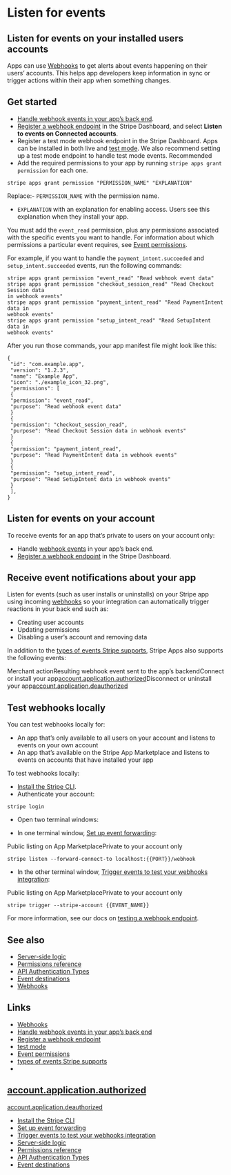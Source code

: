 # Listen for events

## Listen for events on your installed users accounts

Apps can use [Webhooks](https://docs.stripe.com/webhooks) to get alerts about
events happening on their users’ accounts. This helps app developers keep
information in sync or trigger actions within their app when something changes.

## Get started

- [Handle webhook events in your app’s back
end](https://docs.stripe.com/webhooks#webhook-endpoint-def).
- [Register a webhook
endpoint](https://docs.stripe.com/webhooks#webhooks-summary) in the Stripe
Dashboard, and select **Listen to events on Connected accounts**.
- Register a test mode webhook endpoint in the Stripe Dashboard. Apps can be
installed in both live and [test
mode](https://docs.stripe.com/stripe-apps/build-backend#event-behavior-depends-on-install-mode).
We also recommend setting up a test mode endpoint to handle test mode events.
Recommended
- Add the required permissions to your app by running `stripe apps grant
permission` for each one.
```
stripe apps grant permission "PERMISSION_NAME" "EXPLANATION"
```

Replace:- `PERMISSION_NAME` with the permission name.
- `EXPLANATION` with an explanation for enabling access. Users see this
explanation when they install your app.

You must add the `event_read` permission, plus any permissions associated with
the specific events you want to handle. For information about which permissions
a particular event requires, see [Event
permissions](https://docs.stripe.com/stripe-apps/reference/permissions#event).

For example, if you want to handle the `payment_intent.succeeded` and
`setup_intent.succeeded` events, run the following commands:

```
stripe apps grant permission "event_read" "Read webhook event data"
stripe apps grant permission "checkout_session_read" "Read Checkout Session data
in webhook events"
stripe apps grant permission "payment_intent_read" "Read PaymentIntent data in
webhook events"
stripe apps grant permission "setup_intent_read" "Read SetupIntent data in
webhook events"
```

After you run those commands, your app manifest file might look like this:

```
{
 "id": "com.example.app",
 "version": "1.2.3",
 "name": "Example App",
 "icon": "./example_icon_32.png",
 "permissions": [
 {
 "permission": "event_read",
 "purpose": "Read webhook event data"
 }
 {
 "permission": "checkout_session_read",
 "purpose": "Read Checkout Session data in webhook events"
 }
 {
 "permission": "payment_intent_read",
 "purpose": "Read PaymentIntent data in webhook events"
 }
 {
 "permission": "setup_intent_read",
 "purpose": "Read SetupIntent data in webhook events"
 }
 ],
}
```

## Listen for events on your account

To receive events for an app that’s private to users on your account only:

- Handle [webhook events](https://docs.stripe.com/webhooks#webhook-endpoint-def)
in your app’s back end.
- [Register a webhook
endpoint](https://docs.stripe.com/webhooks#webhooks-summary) in the Stripe
Dashboard.

## Receive event notifications about your app

Listen for events (such as user installs or uninstalls) on your Stripe app using
incoming [webhooks](https://docs.stripe.com/webhooks) so your integration can
automatically trigger reactions in your back end such as:

- Creating user accounts
- Updating permissions
- Disabling a user’s account and removing data

In addition to the [types of events Stripe
supports](https://docs.stripe.com/api/events/types), Stripe Apps also supports
the following events:

Merchant actionResulting webhook event sent to the app’s backendConnect or
install your
app[account.application.authorized](https://docs.stripe.com/api/events/types#event_types-account.application.authorized)Disconnect
or uninstall your
app[account.application.deauthorized](https://docs.stripe.com/api/events/types#event_types-account.application.deauthorized)
## Test webhooks locally

You can test webhooks locally for:

- An app that’s only available to all users on your account and listens to
events on your own account
- An app that’s available on the Stripe App Marketplace and listens to events on
accounts that have installed your app

To test webhooks locally:

- [Install the Stripe CLI](https://docs.stripe.com/stripe-cli).
- Authenticate your account:

```
stripe login
```
- Open two terminal windows:

- In one terminal window, [Set up event
forwarding](https://docs.stripe.com/webhooks#local-listener):

Public listing on App MarketplacePrivate to your account only
```
stripe listen --forward-connect-to localhost:{{PORT}}/webhook
```
- In the other terminal window, [Trigger events to test your webhooks
integration](https://docs.stripe.com/webhooks#trigger-test-events):

Public listing on App MarketplacePrivate to your account only
```
stripe trigger --stripe-account {{EVENT_NAME}}
```

For more information, see our docs on [testing a webhook
endpoint](https://docs.stripe.com/webhooks#local-listener).

## See also

- [Server-side logic](https://docs.stripe.com/stripe-apps/build-backend)
- [Permissions
reference](https://docs.stripe.com/stripe-apps/reference/permissions)
- [API Authentication
Types](https://docs.stripe.com/stripe-apps/api-authentication)
- [Event destinations](https://docs.stripe.com/event-destinations)
- [Webhooks](https://docs.stripe.com/webhooks)

## Links

- [Webhooks](https://docs.stripe.com/webhooks)
- [Handle webhook events in your app’s back
end](https://docs.stripe.com/webhooks#webhook-endpoint-def)
- [Register a webhook
endpoint](https://docs.stripe.com/webhooks#webhooks-summary)
- [test
mode](https://docs.stripe.com/stripe-apps/build-backend#event-behavior-depends-on-install-mode)
- [Event
permissions](https://docs.stripe.com/stripe-apps/reference/permissions#event)
- [types of events Stripe supports](https://docs.stripe.com/api/events/types)
-
[account.application.authorized](https://docs.stripe.com/api/events/types#event_types-account.application.authorized)
-
[account.application.deauthorized](https://docs.stripe.com/api/events/types#event_types-account.application.deauthorized)
- [Install the Stripe CLI](https://docs.stripe.com/stripe-cli)
- [Set up event forwarding](https://docs.stripe.com/webhooks#local-listener)
- [Trigger events to test your webhooks
integration](https://docs.stripe.com/webhooks#trigger-test-events)
- [Server-side logic](https://docs.stripe.com/stripe-apps/build-backend)
- [Permissions
reference](https://docs.stripe.com/stripe-apps/reference/permissions)
- [API Authentication
Types](https://docs.stripe.com/stripe-apps/api-authentication)
- [Event destinations](https://docs.stripe.com/event-destinations)